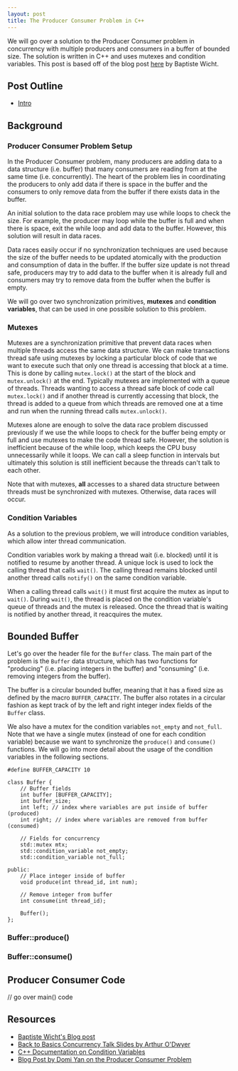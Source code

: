 ```yaml
---
layout: post
title: The Producer Consumer Problem in C++
---
```


We will go over a solution to the Producer Consumer problem in concurrency with multiple producers and consumers in a buffer of bounded size.
The solution is written in C++ and uses mutexes and condition variables.
This post is based off of the blog post [here](https://baptiste-wicht.com/posts/2012/04/c11-concurrency-tutorial-advanced-locking-and-condition-variables.html) by Baptiste Wicht.

## Post Outline
- [Intro](#intro)

## Background

### Producer Consumer Problem Setup

In the Producer Consumer problem, many producers are adding data to a data structure (i.e. buffer) that many consumers are reading from at the same time (i.e. concurrently).
The heart of the problem lies in coordinating the producers to only add data if there is space in the buffer and the consumers to only remove data from the buffer if there exists data in the buffer. 

An initial solution to the data race problem may use while loops to check the size. 
For example, the producer may loop while the buffer is full and when there is space, exit the while loop and add data to the buffer.
However, this solution will result in data races.

Data races easily occur if no synchronization techniques are used because the size of the buffer needs to be updated atomically with the production and consumption of data in the buffer.
If the buffer size update is not thread safe, producers may try to add data to the buffer when it is already full and consumers may try to remove data from the buffer when the buffer is empty.

We will go over two synchronization primitives, **mutexes** and **condition variables**, that can be used in one possible solution to this problem.

### Mutexes
Mutexes are a synchronization primitive that prevent data races when multiple threads access the same data structure.
We can make transactions thread safe using mutexes by locking a particular block of code that we want to execute such that only one thread is accessing that block at a time.
This is done by calling `mutex.lock()` at the start of the block and `mutex.unlock()` at the end.
Typically mutexes are implemented with a queue of threads.
Threads wanting to access a thread safe block of code call `mutex.lock()` and if another thread is currently accessing that block, the thread is added to a queue from which threads are removed one at a time and run when the running thread calls `mutex.unlock()`.

Mutexes alone are enough to solve the data race problem discussed previously if we use the while loops to check for the buffer being empty or full and use mutexes to make the code thread safe.
However, the solution is inefficient because of the while loop, which keeps the CPU busy unnecessarily while it loops.
We can call a sleep function in intervals but ultimately this solution is still inefficient because the threads can't talk to each other.

Note that with mutexes, **all** accesses to a shared data structure between threads must be synchronized with mutexes.
Otherwise, data races will occur.

### Condition Variables
As a solution to the previous problem, we will introduce condition variables, which allow inter thread communication.

Condition variables work by making a thread wait (i.e. blocked) until it is notified to resume by another thread.
A unique lock is used to lock the calling thread that calls `wait()`.
The calling thread remains blocked until another thread calls `notify()` on the same condition variable.

When a calling thread calls `wait()` it must first acquire the mutex as input to `wait()`.
During `wait()`, the thread is placed on the condition variable's queue of threads and the mutex is released.
Once the thread that is waiting is notified by another thread, it reacquires the mutex.

## Bounded Buffer

Let's go over the header file for the `Buffer` class.
The main part of the problem is the `Buffer` data structure, which has two functions for "producing" (i.e. placing integers in the buffer) and "consuming" (i.e. removing integers from the buffer).

The buffer is a circular bounded buffer, meaning that it has a fixed size as defined by the macro `BUFFER_CAPACITY`.
The buffer also rotates in a circular fashion as kept track of by the left and right integer index fields of the `Buffer` class.

We also have a mutex for the condition variables `not_empty` and `not_full`.
Note that we have a single mutex (instead of one for each condition variable) because we want to synchronize the `produce()` and `consume()` functions.
We will go into more detail about the usage of the condition variables in the following sections.

```
#define BUFFER_CAPACITY 10

class Buffer {
    // Buffer fields
    int buffer [BUFFER_CAPACITY];
    int buffer_size;
    int left; // index where variables are put inside of buffer (produced)
    int right; // index where variables are removed from buffer (consumed)
    
    // Fields for concurrency
    std::mutex mtx;
    std::condition_variable not_empty;
    std::condition_variable not_full;
    
public:
    // Place integer inside of buffer
    void produce(int thread_id, int num);
    
    // Remove integer from buffer
    int consume(int thread_id);
    
    Buffer();
};
```

### Buffer::produce()

### Buffer::consume()

## Producer Consumer Code

// go over main() code

## Resources
- [Baptiste Wicht's Blog post](https://baptiste-wicht.com/posts/2012/04/c11-concurrency-tutorial-advanced-locking-and-condition-variables.html)
- [Back to Basics Concurrency Talk Slides by Arthur O'Dwyer](https://github.com/CppCon/CppCon2020/blob/main/Presentations/back_to_basics_concurrency/back_to_basics_concurrency__arthur_odwyer__cppcon_2020.pdf)
- [C++ Documentation on Condition Variables](https://www.cplusplus.com/reference/condition_variable/condition_variable/)
- [Blog Post by Domi Yan on the Producer Consumer Problem](https://levelup.gitconnected.com/producer-consumer-problem-using-condition-variable-in-c-6c4d96efcbbc)